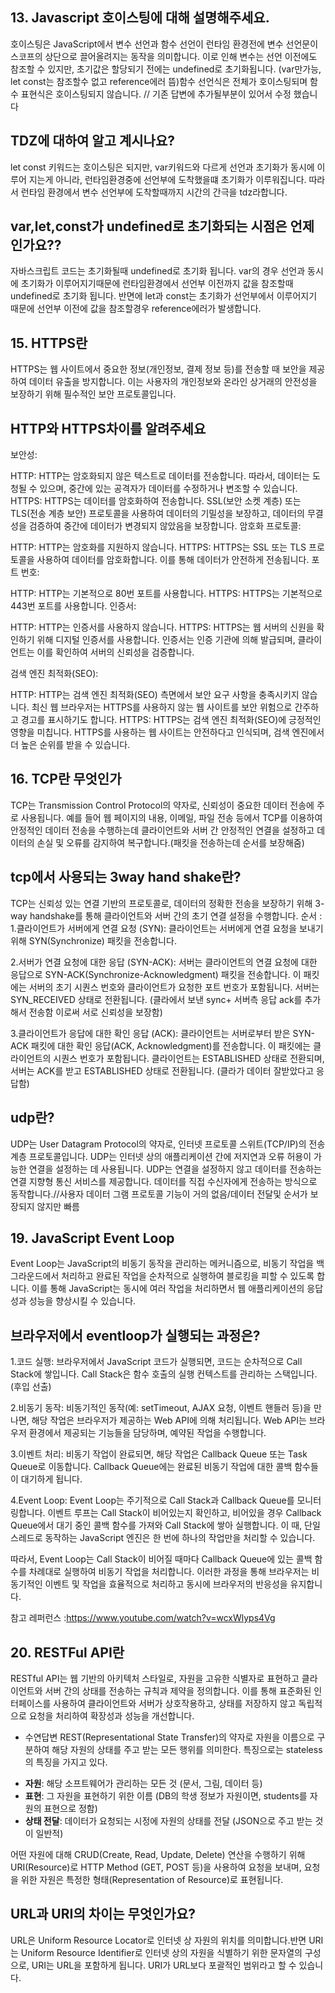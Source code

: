 ## 13. Javascript 호이스팅에 대해 설명해주세요.

호이스팅은 JavaScript에서 변수 선언과 함수 선언이 런타임 환경전에 변수 선언문이 스코프의 상단으로 끌어올려지는 동작을 의미합니다. 이로 인해 변수는 선언 이전에도 참조할 수 있지만, 초기값은 할당되기 전에는 undefined로 초기화됩니다. (var만가능, let const는 참조할수 없고 reference에러 뜸)함수 선언식은 전체가 호이스팅되며 함수 표현식은 호이스팅되지 않습니다.
// 기존 답변에 추가될부분이 있어서 수정 했습니다

## TDZ에 대하여 알고 계시나요?

let const 키워드는 호이스팅은 되지만, var키워드와 다르게 선언과 초기화가 동시에 이루어 지는게 아니라,
런타임환경중에 선언부에 도착했을떄 초기화가 이루워집니다. 따라서 런타임 환경에서 변수 선언부에 도착할때까지 시간의 간극을 tdz라합니다.

## var,let,const가 undefined로 초기화되는 시점은 언제 인가요??

자바스크립트 코드는 초기화될때 undefined로 초기화 됩니다. var의 경우 선언과 동시에 초기화가 이루어지기때문에 런타임환경에서 선언부 이전까지 값을 참조할때 undefined로 초기화 됩니다. 반면에 let과
const는 초기화가 선언부에서 이루어지기 때문에 선언부 이전에 값을 참조할경우 reference에러가 발생합니다.

## 15. HTTPS란

HTTPS는 웹 사이트에서 중요한 정보(개인정보, 결제 정보 등)를 전송할 때 보안을 제공하여 데이터 유출을 방지합니다. 이는 사용자의 개인정보와 온라인 상거래의 안전성을 보장하기 위해 필수적인 보안 프로토콜입니다.

## HTTP와 HTTPS차이를 알려주세요

보안성:

HTTP: HTTP는 암호화되지 않은 텍스트로 데이터를 전송합니다. 따라서, 데이터는 도청될 수 있으며, 중간에 있는 공격자가 데이터를 수정하거나 변조할 수 있습니다.
HTTPS: HTTPS는 데이터를 암호화하여 전송합니다. SSL(보안 소켓 계층) 또는 TLS(전송 계층 보안) 프로토콜을 사용하여 데이터의 기밀성을 보장하고, 데이터의 무결성을 검증하여 중간에 데이터가 변경되지 않았음을 보장합니다.
암호화 프로토콜:

HTTP: HTTP는 암호화를 지원하지 않습니다.
HTTPS: HTTPS는 SSL 또는 TLS 프로토콜을 사용하여 데이터를 암호화합니다. 이를 통해 데이터가 안전하게 전송됩니다.
포트 번호:

HTTP: HTTP는 기본적으로 80번 포트를 사용합니다.
HTTPS: HTTPS는 기본적으로 443번 포트를 사용합니다.
인증서:

HTTP: HTTP는 인증서를 사용하지 않습니다.
HTTPS: HTTPS는 웹 서버의 신원을 확인하기 위해 디지털 인증서를 사용합니다. 인증서는 인증 기관에 의해 발급되며, 클라이언트는 이를 확인하여 서버의 신뢰성을 검증합니다.

검색 엔진 최적화(SEO):

HTTP: HTTP는 검색 엔진 최적화(SEO) 측면에서 보안 요구 사항을 충족시키지 않습니다. 최신 웹 브라우저는 HTTPS를 사용하지 않는 웹 사이트를 보안 위험으로 간주하고 경고를 표시하기도 합니다.
HTTPS: HTTPS는 검색 엔진 최적화(SEO)에 긍정적인 영향을 미칩니다. HTTPS를 사용하는 웹 사이트는 안전하다고 인식되며, 검색 엔진에서 더 높은 순위를 받을 수 있습니다.

## 16. TCP란 무엇인가

TCP는 Transmission Control Protocol의 약자로, 신뢰성이 중요한 데이터 전송에 주로 사용됩니다. 예를 들어 웹 페이지의 내용, 이메일, 파일 전송 등에서 TCP를 이용하여 안정적인 데이터 전송을 수행하는데 클라이언트와 서버 간 안정적인 연결을 설정하고 데이터의 손실 및 오류를 감지하여 복구합니다.(패킷을 전송하는데 순서를 보장해줌)

## tcp에서 사용되는 3way hand shake란?

TCP는 신뢰성 있는 연결 기반의 프로토콜로, 데이터의 정확한 전송을 보장하기 위해 3-way handshake를 통해 클라이언트와 서버 간의 초기 연결 설정을 수행합니다.
순서
: 1.클라이언트가 서버에게 연결 요청 (SYN):
클라이언트는 서버에게 연결 요청을 보내기 위해 SYN(Synchronize) 패킷을 전송합니다.

2.서버가 연결 요청에 대한 응답 (SYN-ACK):
서버는 클라이언트의 연결 요청에 대한 응답으로 SYN-ACK(Synchronize-Acknowledgment) 패킷을 전송합니다. 이 패킷에는 서버의 초기 시퀀스 번호와 클라이언트가 요청한 포트 번호가 포함됩니다. 서버는 SYN_RECEIVED 상태로 전환됩니다. (클라에서 보낸 sync+ 서버측 응답 ack를 추가해서 전송함 이로써 서로 신뢰성을 보장함)

3.클라이언트가 응답에 대한 확인 응답 (ACK):
클라이언트는 서버로부터 받은 SYN-ACK 패킷에 대한 확인 응답(ACK, Acknowledgment)를 전송합니다. 이 패킷에는 클라이언트의 시퀀스 번호가 포함됩니다. 클라이언트는 ESTABLISHED 상태로 전환되며, 서버는 ACK를 받고 ESTABLISHED 상태로 전환됩니다. (클라가 데이터 잘받았다고 응답함)

## udp란?

UDP는 User Datagram Protocol의 약자로, 인터넷 프로토콜 스위트(TCP/IP)의 전송 계층 프로토콜입니다. UDP는 인터넷 상의 애플리케이션 간에 저지연과 오류 허용이 가능한 연결을 설정하는 데 사용됩니다. UDP는 연결을 설정하지 않고 데이터를 전송하는 연결 지향형 통신 서비스를 제공합니다. 데이터를 직접 수신자에게 전송하는 방식으로 동작합니다.//사용자 데이터 그램 프로토콜
기능이 거의 없음/데이터 전달및 순서가 보장되지 않지만 빠름

## 19. JavaScript Event Loop

Event Loop는 JavaScript의 비동기 동작을 관리하는 메커니즘으로, 비동기 작업을 백그라운드에서 처리하고 완료된 작업을 순차적으로 실행하여 블로킹을 피할 수 있도록 합니다. 이를 통해 JavaScript는 동시에 여러 작업을 처리하면서 웹 애플리케이션의 응답성과 성능을 향상시킬 수 있습니다.

## 브라우저에서 eventloop가 실행되는 과정은?

1.코드 실행:
브라우저에서 JavaScript 코드가 실행되면, 코드는 순차적으로 Call Stack에 쌓입니다. Call Stack은 함수 호출의 실행 컨텍스트를 관리하는 스택입니다.(후입 선출)

2.비동기 동작:
비동기적인 동작(예: setTimeout, AJAX 요청, 이벤트 핸들러 등)을 만나면, 해당 작업은 브라우저가 제공하는 Web API에 의해 처리됩니다. Web API는 브라우저 환경에서 제공되는 기능들을 담당하며, 예약된 작업을 수행합니다.

3.이벤트 처리:
비동기 작업이 완료되면, 해당 작업은 Callback Queue 또는 Task Queue로 이동합니다. Callback Queue에는 완료된 비동기 작업에 대한 콜백 함수들이 대기하게 됩니다.

4.Event Loop:
Event Loop는 주기적으로 Call Stack과 Callback Queue를 모니터링합니다. 이벤트 루프는 Call Stack이 비어있는지 확인하고, 비어있을 경우 Callback Queue에서 대기 중인 콜백 함수를 가져와 Call Stack에 쌓아 실행합니다. 이 때, 단일 스레드로 동작하는 JavaScript 엔진은 한 번에 하나의 작업만을 처리할 수 있습니다.

따라서, Event Loop는 Call Stack이 비어질 때마다 Callback Queue에 있는 콜백 함수를 차례대로 실행하여 비동기 작업을 처리합니다. 이러한 과정을 통해 브라우저는 비동기적인 이벤트 및 작업을 효율적으로 처리하고 동시에 브라우저의 반응성을 유지합니다.

참고 레퍼런스
:https://www.youtube.com/watch?v=wcxWlyps4Vg

## 20. RESTFul API란

RESTful API는 웹 기반의 아키텍처 스타일로, 자원을 고유한 식별자로 표현하고 클라이언트와 서버 간의 상태를 전송하는 규칙과 제약을 정의합니다. 이를 통해 표준화된 인터페이스를 사용하여 클라이언트와 서버가 상호작용하고, 상태를 저장하지 않고 독립적으로 요청을 처리하여 확장성과 성능을 개선합니다.

- 수연답변
  REST(Representational State Transfer)의 약자로 자원을 이름으로 구분하여 해당 자원의 상태를 주고 받는 모든 행위를 의미한다. 특징으로는 stateless의 특징을 가지고 있다.

* **자원**: 해당 소프트웨어가 관리하는 모든 것 (문서, 그림, 데이터 등)
* **표현**: 그 자원을 표현하기 위한 이름 (DB의 학생 정보가 자원이면, students를 자원의 표현으로 정함)
* **상태 전달**: 데이터가 요청되는 시정에 자원의 상태를 전달 (JSON으로 주고 받는 것이 일반적)

어떤 자원에 대해 CRUD(Create, Read, Update, Delete) 연산을 수행하기 위해 URI(Resource)로 HTTP Method (GET, POST 등)을 사용하여 요청을 보내며, 요청을 위한 자원은 특정한 형태(Representation of Resource)로 표현됩니다.

## URL과 URI의 차이는 무엇인가요?

URL은 Uniform Resource Locator로 인터넷 상 자원의 위치를 의미합니다.반면 URI는 Uniform Resource Identifier로 인터넷 상의 자원을 식별하기 위한 문자열의 구성으로, URI는 URL을 포함하게 됩니다. URI가 URL보다 포괄적인 범위라고 할 수 있습니다.
